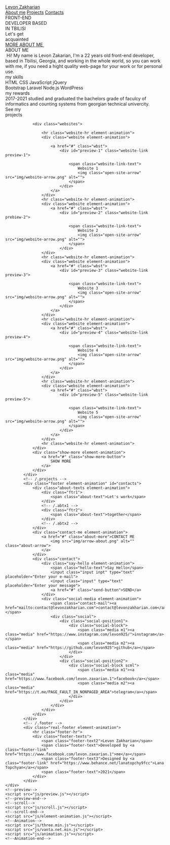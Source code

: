 <!DOCTYPE html>
<html lang="en">
<head>
    <meta charset="UTF-8">
    <meta http-equiv="X-UA-Compatible" content="IE=edge">
    <meta name="viewport" content="width=device-width, initial-scale=1.0">
    <title>Levon Zakharian</title>
    <!--Inter font-->
    <link rel="preconnect" href="https://fonts.googleapis.com">
    <link rel="preconnect" href="https://fonts.gstatic.com" crossorigin>
    <link href="https://fonts.googleapis.com/css2?family=Inter:wght@400;500&display=swap" rel="stylesheet">
    <!--/Inter font-->
    <!--Animation script files-->
    <link rel="stylesheet" href="css/style.css">
    <!--End of animation script files-->
</head>
<body>
    <div id="preview-block-1" class="display-none preview">
        <img class="preview-image" src="img/website-1-preview.png" alt="">
    </div>
    <div id="preview-block-2" class="display-none preview">
        <img class="preview-image" src="img/website-2-preview.png" alt="">
    </div>
    <div id="preview-block-3" class="display-none preview">
        <img class="preview-image" src="img/website-3-preview.png" alt="">
    </div>
    <div id="preview-block-4" class="display-none preview">
        <img class="preview-image" src="img/website-4-preview.png" alt="">
    </div>
    <div id="preview-block-5" class="display-none preview">
        <img class="preview-image" src="img/website-5-preview.png" alt="">
    </div>
    <div class="animation element-animation" id="animation">
        <!--header-->
        <div class="header element-animation">
            <a href="/" class="logo">Levon Zakharian</a>
            <div class="menu-btns">
                <a href="#about" class="menu-btn">About me</a>
                <a href="#projects" class="menu-btn">Projects</a>
                <a href="#contacts" class="menu-btn">Contacts</a>
            </div>
        </div>
        <!-- /.header -->
        <div class="main-texts element-animation">
            <div class="tx1">
                <span class="main-text">FRONT-END</span>
            </div>
            <div class="tx2">
                <span class="main-text tx2">DEVELOPER BASED</span>
            </div>
            <div class="tx3">
                <span class="main-text tx3">IN TBILISI</span>
            </div>
        </div>
        <!-- /.main-texts -->
    </div>
    <!-- /.animation(header) -->
    <div class="main-content">
            <div class="about" id="about">
                <div class="about-header element-animation">
                    <div class="about-texts">
                        <div class="abtx1">
                            <span class="about-text">Let's get</span>
                        </div>
                        <!-- /.abtx1 -->
                        <div class="abtx2">
                            <span class="about-text">acquainted</span>
                        </div>
                        <!-- /.abtx2 -->
                    </div>
                    <div class="about-button">
                        <a href="#" class="about-more">MORE ABOUT ME
                            <img src="img/arrow-about.png" alt="" class="about-arrow">
                        </a>
                    </div>
                </div>
                <div class="about-content">
                    <div class="about-me element-animation">
                        <span class="about-me-title">ABOUT ME</span>
                        <div class="about-me-img"><img class="my-photo" src="img/my-photo.png" alt="">
                            <span class="about-me-text">Hi! My name is Levon Zakarian, I'm a 22 years old front-end developer, based in Tbilisi, Georgia, and working in the whole world, so you can work with me, if you need a hight quality web-page for your work or for personal use.</span>
                        </div>
                    </div>
                    <!-- /.about-me -->
                    <div class="my-skills element-animation">
                        <span class="about-me-title">my skills</span>
                        <div class="skills">
                            <div class="skill-list">
                                <span class="skill">HTML</span>
                                <span class="skill sm">CSS</span>
                                <span class="skill sm">JavaScript</span>
                                <span class="skill sm">jQuery</span>
                            </div>
                            <div class="skill-list slr">
                                <span class="skill">Bootstrap</span>
                                <span class="skill sm">Laravel</span>
                                <span class="skill sm">Node.js</span>
                                <span class="skill sm">WordPress</span>
                            </div>
                        </div>
                    </div>
                    <!-- /.my-skills -->
                    <div class="my-rewards element-animation">
                        <span class="about-me-title">my rewards</span>
                        <div class="about-me-img"><img class="diploma" src="img/diploma.jpg" alt="">
                            <div class="about-me-text">
                                <span class="reward-years">2017-2021</span>
                                <span class="rwrddb">studied and graduated the bachelors grade of faculcy of informatics and counting systems from georgian technical univercity.</span>
                            </div>
                        </div>
                    </div>
                    <!-- /.my-rewards -->
                </div>
                <!-- /.about-content -->
            </div>
            <!-- /.about -->
            <div class="projects" id="projects">
                <div class="about-texts element-animation">
                    <div class="prjct1">
                        <span class="about-text">See my</span>
                    </div>
                    <!-- /.abtx1 -->
                    <div class="prjct2">
                        <span class="about-text">projects</span>
                    </div>
                    <!-- /.abtx2 -->
                </div>
                <div class="github element-animation">
                    <a href="https://github.com/levon925">
                        <img class="github-image" src="img/github.png" alt="">
                    </a>
                </div>

                <div class="websites">

                    <hr class="website-hr element-animation">
                    <div class="website element-animation">

                        <a href="#" class="wbst">
                            <div id="preview-1" class="website-link preview-1">

                                <span class="website-link-text">
                                    Website 1
                                    <img class="open-site-arrow" src="img/website-arrow.png" alt="">
                                </span>
                            </div>
                        </a>
                    </div>
                    <hr class="website-hr element-animation">
                    <div class="website element-animation">
                        <a href="#" class="wbst">
                            <div id="preview-2" class="website-link prebiew-2">

                                <span class="website-link-text">
                                    Website 2
                                    <img class="open-site-arrow" src="img/website-arrow.png" alt="">
                                </span>
                            </div>
                    </div>
                    <hr class="website-hr element-animation">
                    <div class="website element-animation">
                        <a href="#" class="wbst">
                            <div id="preview-3" class="website-link preview-3">

                                <span class="website-link-text">
                                    Website 3
                                    <img class="open-site-arrow" src="img/website-arrow.png" alt="">
                                </span>
                            </div>
                        </a>
                    </div>
                    <hr class="website-hr element-animation">
                    <div class="website element-animation">
                        <a href="#" class="wbst">
                            <div id="preview-4" class="website-link preview-4">

                                <span class="website-link-text">
                                    Website 4
                                    <img class="open-site-arrow" src="img/website-arrow.png" alt="">
                                </span>
                            </div>
                        </a>
                    </div>
                    <hr class="website-hr element-animation">
                    <div class="website element-animation">
                        <a href="#" class="wbst">
                            <div id="preview-5" class="website-link preview-5">

                                <span class="website-link-text">
                                    Website 5
                                    <img class="open-site-arrow" src="img/website-arrow.png" alt="">
                                </span>
                            </div>
                        </a>  
                    </div>
                    <hr class="website-hr element-animation">
                </div>
                <div class="show-more element-animation">
                    <a href="#" class="show-more-button">
                        SHOW MORE
                    </a>
                </div>
            </div>
            <!-- /.projects -->
            <div class="footer element-animation" id="contacts">
                <div class="about-texts element-animation">
                    <div class="ftr1">
                        <span class="about-text">Let's work</span>
                    </div>
                    <!-- /.abtx1 -->
                    <div class="ftr2">
                        <span class="about-text">together</span>
                    </div>
                    <!-- /.abtx2 -->
                </div>
                <div class="contact-me element-animation">
                    <a href="#" class="about-more">CONTACT ME
                        <img src="img/arrow-about.png" alt="" class="about-arrow">
                    </a>
                </div>
                <div class="contact">
                    <div class="say-hello element-animation">
                        <span class="hello-text">Say Hello</span>
                        <input class="input inpt" type="text" placeholder="Enter your e-mail">
                        <input class="input" type="text" placeholder="Enter your message">
                        <a href="#" class="send-button">SEND</a>
                    </div>
                    <div class="social-media element-animation">
                        <span class="contact-mail"><a href="mailto:contact@levonzakharian.com">contact@levonzakharian.com</a></span>
                        <div class="social">
                            <div class="social-position1">
                                <div class="social-block">
                                    <span class="media m1"><a class="media" href="https://www.instagram.com/levon925/">instagram</a></span>
                                    <span class="media m2"><a class="media" href="https://github.com/levon925">github</a></span>
                                </div>
                            </div>
                            <div class="social-position2">
                                <div class="social-block scml">
                                    <span class="media m1"><a class="media" href="https://www.facebook.com/levon.zaxarian.1">facebook</a></span>
                                    <span class="media m2"><a class="media" href="https://t.me/PAGE_FAULT_IN_NONPAGED_AREA">telegram</a></span>
                                </div>
                            </div>
                        </div>
                    </div>
                </div>
            </div>
            <!-- /.footer -->
            <div class="real-footer element-animation">
                <hr class="footer-hr">
                <div class="footer-texts">
                    <span class="footer-text2">Levon Zakharian</span>
                    <span class="footer-text">Developed by <a class="footer-link" href="https://www.facebook.com/levon.zaxarian.1">me</a></span>
                    <span class="footer-text3">Designed by <a class="footer-link" href="https://www.behance.net/lanatopchy9fcc">Lana Topchyan</a></span>
                    <span class="footer-text">2021</span>
                </div>
            </div>  
    </div>
    <!--preview-->
    <script src="js/preview.js"></script>
    <!--preview-end-->
    <!--scroll-->
    <script src="js/scroll.js"></script>
    <!--scroll-end-->
    <script src="js/element-animation.js"></script>
    <!--Animation-->
    <script src="js/three.min.js"></script>
    <script src="js/vanta.net.min.js"></script>
    <script src="js/animation.js"></script>
    <!--Animation-end-->
</body>
</html>
